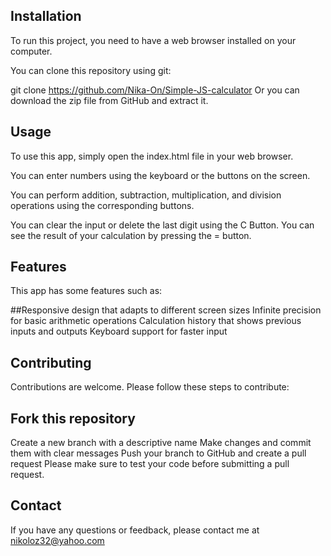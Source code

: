 ## Installation
To run this project, you need to have a web browser installed on your computer.

You can clone this repository using git:

git clone https://github.com/Nika-On/Simple-JS-calculator
Or you can download the zip file from GitHub and extract it.

## Usage
To use this app, simply open the index.html file in your web browser.

You can enter numbers using the keyboard or the buttons on the screen.

You can perform addition, subtraction, multiplication, and division operations using the corresponding buttons.

You can clear the input or delete the last digit using the C Button.
You can see the result of your calculation by pressing the = button.

## Features
This app has some features such as:

##Responsive design that adapts to different screen sizes
Infinite precision for basic arithmetic operations
Calculation history that shows previous inputs and outputs
Keyboard support for faster input

## Contributing
Contributions are welcome. Please follow these steps to contribute:

## Fork this repository
Create a new branch with a descriptive name
Make changes and commit them with clear messages
Push your branch to GitHub and create a pull request
Please make sure to test your code before submitting a pull request.

## Contact
If you have any questions or feedback, please contact me at nikoloz32@yahoo.com